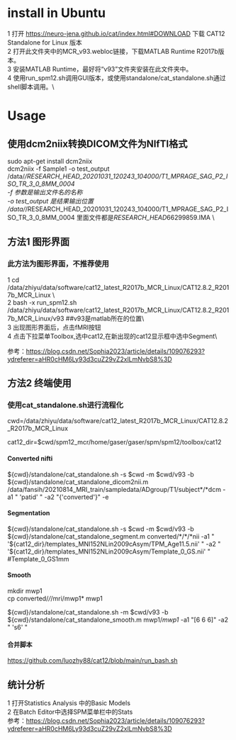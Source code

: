 # install in Ubuntu
1 打开 https://neuro-jena.github.io/cat/index.html#DOWNLOAD 下载 CAT12 Standalone for Linux 版本\
2 打开此文件夹中的MCR_v93.webloc链接，下载MATLAB Runtime R2017b版本。\
3 安装MATLAB Runtime，最好将“v93”文件夹安装在此文件夹中。\
4 使用run_spm12.sh调用GUI版本，或使用standalone/cat_standalone.sh通过shell脚本调用。\

# Usage

## 使用dcm2niix转换DICOM文件为NIfTI格式
sudo apt-get install dcm2niix\
dcm2niix -f Sample1 -o test_output /data/*/RESEARCH_HEAD_20201031_120243_104000/T1_MPRAGE_SAG_P2_ISO_TR_3_0_8MM_0004  \
  -f 参数是输出文件名的名称\
  -o test_output 是结果输出位置\
  /data/*/RESEARCH_HEAD_20201031_120243_104000/T1_MPRAGE_SAG_P2_ISO_TR_3_0_8MM_0004 里面文件都是*RESEARCH_HEAD*66299859.IMA \

## 方法1 图形界面

### 此方法为图形界面，不推荐使用  
1  cd /data/zhiyu/data/software/cat12_latest_R2017b_MCR_Linux/CAT12.8.2_R2017b_MCR_Linux \  
2  bash -x run_spm12.sh /data/zhiyu/data/software/cat12_latest_R2017b_MCR_Linux/CAT12.8.2_R2017b_MCR_Linux/v93 ##v93是matlab所在的位置\     
3  出现图形界面后，点击fMRI按钮  
4  点击下拉菜单Toolbox,选中cat12,在新出现的cat12显示框中选中Segment\  



参考：https://blog.csdn.net/Sophia2023/article/details/109076293?ydreferer=aHR0cHM6Ly93d3cuZ29vZ2xlLmNvbS8%3D

## 方法2 终端使用
### 使用cat_standalone.sh进行流程化

cwd=/data/zhiyu/data/software/cat12_latest_R2017b_MCR_Linux/CAT12.8.2_R2017b_MCR_Linux  

cat12_dir=$cwd/spm12_mcr/home/gaser/gaser/spm/spm12/toolbox/cat12  

#### Converted nifti

${cwd}/standalone/cat_standalone.sh -s $cwd -m $cwd/v93    -b ${cwd}/standalone/cat_standalone_dicom2nii.m  /data/fansih/20210814_MRI_train/sampledata/ADgroup/T1/subject*/*dcm   -a1 " 'patid' " -a2 "{'converted'}" -e  

#### Segmentation

${cwd}/standalone/cat_standalone.sh  -s $cwd -m $cwd/v93 -b ${cwd}/standalone/cat_standalone_segment.m  converted/*/*/*nii  -a1 " '${cat12_dir}/templates_MNI152NLin2009cAsym/TPM_Age11.5.nii' "   -a2 " '${cat12_dir}/templates_MNI152NLin2009cAsym/Template_0_GS.nii' "  #Template_0_GS1mm  

#### Smooth
mkdir mwp1  
cp converted/*/*/mri/mwp1* mwp1  

${cwd}/standalone/cat_standalone.sh -m $cwd/v93 -b ${cwd}/standalone/cat_standalone_smooth.m  mwp1/*mwp1* -a1 "[6 6 6]" -a2 " 's6' "  

#### 合并脚本
https://github.com/luozhy88/cat12/blob/main/run_bash.sh
## 统计分析
1 打开Statistics Analysis 中的Basic Models  
2 在Batch Editor中选择SPM菜单栏中的Stats  
参考：https://blog.csdn.net/Sophia2023/article/details/109076293?ydreferer=aHR0cHM6Ly93d3cuZ29vZ2xlLmNvbS8%3D  

